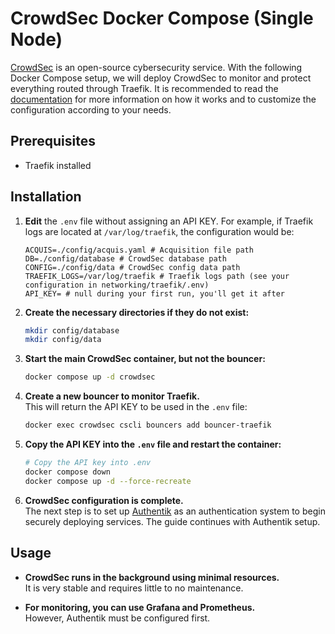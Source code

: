 # CrowdSec Docker Compose (Single Node)

[CrowdSec](https://www.crowdsec.net/) is an open-source cybersecurity service. With the following Docker Compose setup, we will deploy CrowdSec to monitor and protect everything routed through Traefik. It is recommended to read the [documentation](https://docs.crowdsec.net/docs/intro/) for more information on how it works and to customize the configuration according to your needs.

## Prerequisites

- Traefik installed

## Installation

1. **Edit** the `.env` file without assigning an API KEY.
   For example, if Traefik logs are located at `/var/log/traefik`, the configuration would be:

   ```plaintext
   ACQUIS=./config/acquis.yaml # Acquisition file path
   DB=./config/database # CrowdSec database path
   CONFIG=./config/data # CrowdSec config data path
   TRAEFIK_LOGS=/var/log/traefik # Traefik logs path (see your configuration in networking/traefik/.env)
   API_KEY= # null during your first run, you'll get it after
   ```

2. **Create the necessary directories if they do not exist:**

   ```bash
   mkdir config/database
   mkdir config/data
   ```

3. **Start the main CrowdSec container, but not the bouncer:**

   ```bash
   docker compose up -d crowdsec
   ```

4. **Create a new bouncer to monitor Traefik.**  
   This will return the API KEY to be used in the `.env` file:

   ```bash
   docker exec crowdsec cscli bouncers add bouncer-traefik
   ```

5. **Copy the API KEY into the `.env` file and restart the container:**

   ```bash
   # Copy the API key into .env
   docker compose down
   docker compose up -d --force-recreate
   ```

6. **CrowdSec configuration is complete.**  
   The next step is to set up [Authentik](../../authentication/authentik/README.md) as an authentication system to begin securely deploying services. The guide continues with Authentik setup.

## Usage

- **CrowdSec runs in the background using minimal resources.**  
  It is very stable and requires little to no maintenance.

- **For monitoring, you can use Grafana and Prometheus.**  
  However, Authentik must be configured first.
